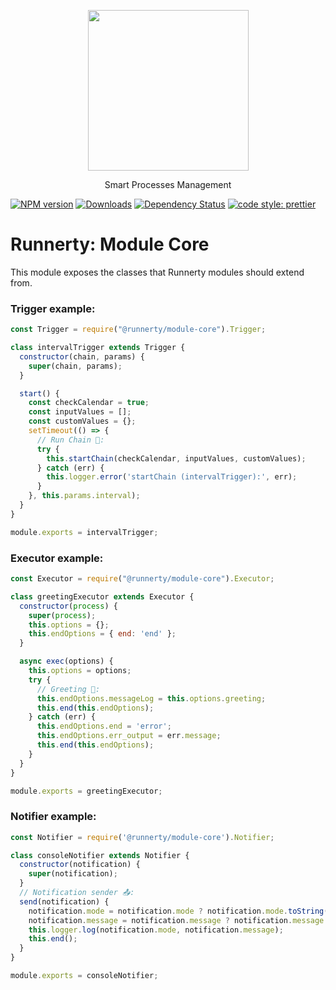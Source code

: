 <p align="center">
  <a href="http://runnerty.io">
    <img height="257" src="https://runnerty.io/assets/header/logo-stroked.png">
  </a>
  <p align="center">Smart Processes Management</p>
</p>

[![NPM version][npm-image]][npm-url] [![Downloads][downloads-image]][npm-url] [![Dependency Status][david-badge]][david-badge-url]
<a href="#badge">
  <img alt="code style: prettier" src="https://img.shields.io/badge/code_style-prettier-ff69b4.svg">
</a>

# Runnerty: Module Core
This module exposes the classes that Runnerty modules should extend from.


### Trigger example:
```javascript
const Trigger = require("@runnerty/module-core").Trigger;

class intervalTrigger extends Trigger {
  constructor(chain, params) {
    super(chain, params);
  }

  start() {
    const checkCalendar = true;
    const inputValues = [];
    const customValues = {};
    setTimeout(() => {
      // Run Chain 🚀:
      try {
        this.startChain(checkCalendar, inputValues, customValues);
      } catch (err) {
        this.logger.error('startChain (intervalTrigger):', err);
      }
    }, this.params.interval);
  }
}

module.exports = intervalTrigger;
```

### Executor example:
```javascript
const Executor = require("@runnerty/module-core").Executor;

class greetingExecutor extends Executor {
  constructor(process) {
    super(process);
    this.options = {};
    this.endOptions = { end: 'end' };
  }

  async exec(options) {
    this.options = options;
    try {
      // Greeting 👋:
      this.endOptions.messageLog = this.options.greeting;
      this.end(this.endOptions);
    } catch (err) {
      this.endOptions.end = 'error';
      this.endOptions.err_output = err.message;
      this.end(this.endOptions);
    }
  }
}

module.exports = greetingExecutor;
```

### Notifier example:
```javascript
const Notifier = require('@runnerty/module-core').Notifier;

class consoleNotifier extends Notifier {
  constructor(notification) {
    super(notification);
  }
  // Notification sender 📤:
  send(notification) {
    notification.mode = notification.mode ? notification.mode.toString() : 'info';
    notification.message = notification.message ? notification.message.toString() : '';
    this.logger.log(notification.mode, notification.message);
    this.end();
  }
}

module.exports = consoleNotifier;
```


[Runnerty]: http://www.runnerty.io
[downloads-image]: https://img.shields.io/npm/dm/@runnerty/module-core.svg
[npm-url]: https://www.npmjs.com/package/@runnerty/module-core
[npm-image]: https://img.shields.io/npm/v/@runnerty/module-core.svg
[david-badge]: https://david-dm.org/runnerty/module-core.svg
[david-badge-url]: https://david-dm.org/runnerty/module-core
